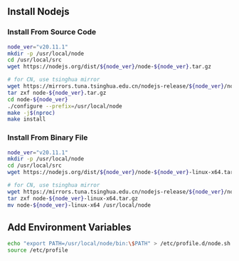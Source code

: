 ## Install Nodejs
### Install From Source Code

```bash
node_ver="v20.11.1"
mkdir -p /usr/local/node
cd /usr/local/src
wget https://nodejs.org/dist/${node_ver}/node-${node_ver}.tar.gz

# for CN, use tsinghua mirror
wget https://mirrors.tuna.tsinghua.edu.cn/nodejs-release/${node_ver}/node-${node_ver}.tar.gz
tar zxf node-${node_ver}.tar.gz
cd node-${node_ver}
./configure --prefix=/usr/local/node
make -j$(nproc)
make install
```

### Install From Binary File

```bash
node_ver="v20.11.1"
mkdir -p /usr/local/node
cd /usr/local/src
wget https://nodejs.org/dist/${node_ver}/node-${node_ver}-linux-x64.tar.gz

# for CN, use tsinghua mirror
wget https://mirrors.tuna.tsinghua.edu.cn/nodejs-release/${node_ver}/node-${node_ver}-linux-x64.tar.gz
tar zxf node-${node_ver}-linux-x64.tar.gz
mv node-${node_ver}-linux-x64 /usr/local/node
```

## Add Environment Variables

```bash
echo "export PATH=/usr/local/node/bin:\$PATH" > /etc/profile.d/node.sh
source /etc/profile
```